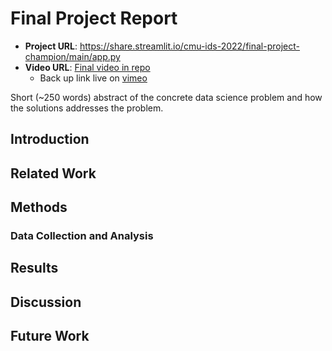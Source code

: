 # Final Project Report

* **Project URL**: https://share.streamlit.io/cmu-ids-2022/final-project-champion/main/app.py
* **Video URL**: [Final video in repo](Champion_IDS_final_video.mov) 
	- Back up link live on [vimeo](https://vimeo.com/704280556)

Short (~250 words) abstract of the concrete data science problem and how the solutions addresses the problem.

## Introduction

## Related Work

## Methods

### Data Collection and Analysis

### 

## Results

## Discussion

## Future Work
